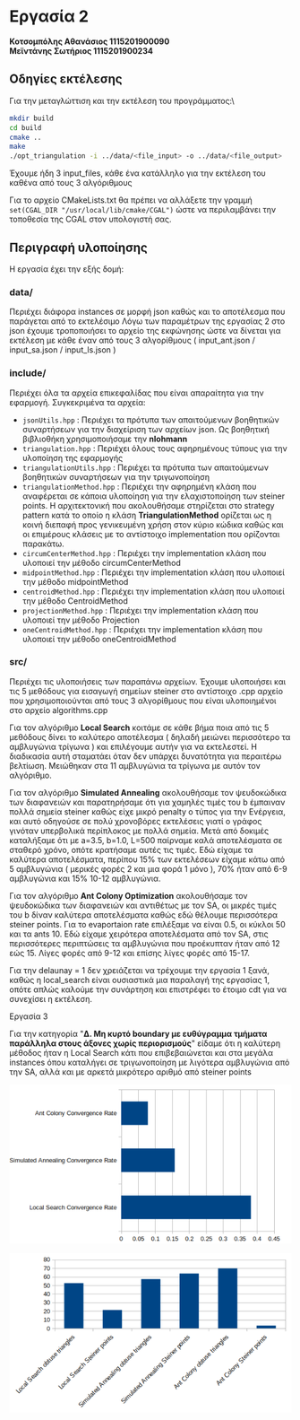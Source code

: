 # Εργασία 2 

**Κοτσομπόλης Αθανάσιος 1115201900090**\
**Μεϊντάνης Σωτήριος 1115201900234**

## Οδηγίες εκτέλεσης

Για την μεταγλώττιση και την εκτέλεση του προγράμματος:\
```bash
mkdir build
cd build
cmake ..
make
./opt_triangulation -i ../data/<file_input> -o ../data/<file_output> 
```

Έχουμε ήδη 3 input_files, κάθε ένα κατάλληλο για την εκτέλεση του καθένα από τους 3 αλγόριθμους

Για το αρχείο CMakeLists.txt θα πρέπει να αλλάξετε την γραμμή `set(CGAL_DIR "/usr/local/lib/cmake/CGAL")` ώστε να περιλαμβάνει την τοποθεσία της CGAL στον υπολογιστή σας.

## Περιγραφή υλοποίησης

Η εργασία έχει την εξής δομή:

### data/
Περιέχει διάφορα instances σε μορφή json καθώς και το αποτέλεσμα που παράγεται από το εκτελέσιμο
Λόγω των παραμέτρων της εργασίας 2 στο json έχουμε τροποποιήσει το αρχείο της εκφώνησης ώστε να δίνεται για εκτέλεση με κάθε έναν από τους 3 αλγορίθμους ( input_ant.json / input_sa.json / input_ls.json )

### include/
Περιέχει όλα τα αρχεία επικεφαλίδας που είναι απαραίτητα για την εφαρμογή. Συγκεκριμένα τα αρχεία:
- `jsonUtils.hpp` : Περιέχει τα πρότυπα των απαιτούμενων βοηθητικών συναρτήσεων για την διαχείριση των αρχείων json. Ως βοηθητική βιβλιοθήκη χρησιμοποιήσαμε την **nlohmann**
- `triangulation.hpp` : Περιέχει όλους τους αφηρημένους τύπους για την υλοποίηση της εφαρμογής
- `triangulationUtils.hpp` : Περιέχει τα πρότυπα των απαιτούμενων βοηθητικών συναρτήσεων για την τριγωνοποίηση
- `triangulationMethod.hpp` : Περιέχει την αφηρημένη κλάση που αναφέρεται σε κάποια υλοποίηση για την ελαχιστοποίηση των steiner points. Η αρχιτεκτονική που ακολουθήσαμε στηρίζεται στο strategy pattern κατά το οποίο η κλάση **TriangulationMethod** ορίζεται ως η κοινή διεπαφή προς γενικευμένη χρήση στον κύριο κώδικα καθώς και οι επιμέρους κλάσεις με το αντίστοιχο implementation που ορίζονται παρακάτω.
- `circumCenterMethod.hpp` : Περιέχει την implementation κλάση που υλοποιεί την μέθοδο circumCenterMethod
- `midpointMethod.hpp` : Περιέχει την implementation κλάση που υλοποιεί την μέθοδο midpointMethod
- `centroidMethod.hpp` : Περιέχει την implementation κλάση που υλοποιεί την μέθοδο CentroidMethod
- `projectionMethod.hpp` : Περιέχει την implementation κλάση που υλοποιεί την μέθοδο Projection
- `oneCentroidMethod.hpp` : Περιέχει την implementation κλάση που υλοποιεί την μέθοδο oneCentroidMethod

### src/
Περιέχει τις υλοποιήσεις των παραπάνω αρχείων.
Έχουμε υλοποιήσει και τις 5 μεθόδους για εισαγωγή σημείων steiner στο αντίστοιχο .cpp αρχείο που χρησιμοποιούνται από τους 3 αλγορίθμους που είναι υλοποιημένοι στο αρχείο algorithms.cpp

Για τον αλγόριθμο **Local Search** κοιτάμε σε κάθε βήμα ποια από τις 5 μεθόδους δίνει το καλύτερο αποτέλεσμα ( δηλαδή μειώνει περισσότερο τα αμβλυγώνια τρίγωνα ) και επιλέγουμε αυτήν για να εκτελεστεί. Η διαδικασία αυτή σταματάει όταν δεν υπάρχει δυνατότητα για περαιτέρω βελτίωση.
Μειώθηκαν στα 11 αμβλυγώνια τα τρίγωνα με αυτόν τον αλγόριθμο.

Για τον αλγόριθμο **Simulated Annealing** ακολουθήσαμε τον ψευδοκώδικα των διαφανειών και παρατηρήσαμε ότι για χαμηλές τιμές του b έμπαιναν πολλά σημεία steiner καθώς είχε μικρό penalty ο τύπος για την Ενέργεια, και αυτό οδηγούσε σε πολύ χρονοβόρες εκτελέσεις γιατί ο γράφος γινόταν υπερβολικά περίπλοκος με πολλά σημεία. Μετά από δοκιμές καταλήξαμε ότι με a=3.5, b=1.0, L=500 παίρναμε καλά αποτελέσματα σε σταθερό χρόνο, οπότε κρατήσαμε αυτές τις τιμές.
Εδώ είχαμε τα καλύτερα αποτελέσματα, περίπου 15% των εκτελέσεων είχαμε κάτω από 5 αμβλυγώνια ( μερικές φορές 2 και μια φορά 1 μόνο ), 70% ήταν από 6-9 αμβλυγώνια και 15% 10-12 αμβλυγώνια.

Για τον αλγόριθμο **Ant Colony Optimization** ακολουθήσαμε τον ψευδοκώδικα των διαφανειών και αντιθέτως με τον SA, οι μικρές τιμές του b δίναν καλύτερα αποτελέσματα καθώς εδώ θέλουμε περισσότερα steiner points.
Για το evaportaion rate επιλέξαμε να είναι 0.5, οι κύκλοι 50 και τα ants 10.
Εδώ είχαμε χειρότερα αποτελέσματα από τον SA, στις περισσότερες περιπτώσεις τα αμβλυγώνια που προέκυπταν ήταν από 12 εώς 15. Λίγες φορές από 9-12 και επίσης λίγες φορές από 15-17.

Για την delaunay = 1 δεν χρειάζεται να τρέχουμε την εργασία 1 ξανά, καθώς η local_search είναι ουσιαστικά μια παραλαγή της εργασίας 1, οπότε απλώς καλούμε την συνάρτηση και επιστρέφει το έτοιμο cdt για να συνεχίσει η εκτέλεση. 

Εργασία 3

Για την κατηγορία "**Δ. Μη κυρτό boundary με ευθύγραμμα τμήματα παράλληλα στους άξονες χωρίς
περιορισμούς**" είδαμε ότι η καλύτερη μέθοδος ήταν η Local Search κάτι που επιβεβαιώνεται και στα μεγάλα instances όπου καταλήγει σε τριγωνοποίηση με λιγότερα αμβλυγώνια από την SA, αλλά και με αρκετά μικρότερο αριθμό από steiner points 


![alt text](Non_Convex_Parallel.png)

![alt text](Non_Convex_Parallel2.png)